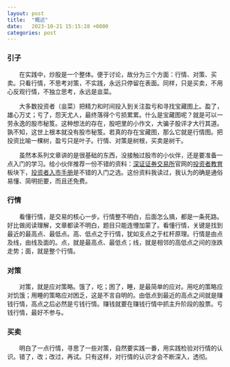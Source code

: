 ```yaml
---
layout: post
title:  "概述"
date:   2023-10-21 15:15:28 +0800
categories: post
---
```


### 引子

&#8195;&#8195;在实践中，炒股是一个整体。便于讨论，故分为三个方面：行情、对策、买卖。只看行情，不思考对策，不实践，永远只停留在表面。同样，只是买卖，不用心反观行情，不独立思考，永远是韭菜。

&#8195;&#8195;大多数投资者（韭菜）把精力和时间投入到关注盈亏和寻找宝藏图上。盈了，雄心万丈；亏了，怨天尤人，最终落得个亏损累累。什么是宝藏图呢？就是可以一劳永逸的股市秘笈。这种想法的存在，股吧里的小作文，大骗子股评才大行其道。孰不知，这世上根本就没有股市秘笈。若真的存在宝藏图，那么它就是行情图。把投资比喻一棵树，盈亏只是叶子。行情、对策是树根，买卖是树干。

&#8195;&#8195;虽然本系列文章讲的是很基础的东西，没接触过股市的小伙伴，还是要准备一点入门的学习。给小伙伴推荐一份不错的资料：[深证证券交易所](http://www.szse.cn/)官网的[投资者教育](https://investor.szse.cn/)板块下，[投资者入市手册](https://investor.szse.cn/institute/bookshelf/manualseriesbook/index.html)是不错的入门之选。这份资料我读过，我认为的确是通俗易懂、简明扼要，而且还免费。


###  行情
&#8195;&#8195;看懂行情，是交易的核心一步。行情整不明白，后面怎么搞，都是一条死路。好比做阅读理解，文章都读不明白，题目只能连懵加蒙了。看懂行情，关键是找到最近的最高点、最低点。高、低点之于行情，犹如支点之于杠杆原理。行情是由点及线，由线及面的。点，就是最高点、最低点；线，就是相邻的高低点之间的涨跌走势；面，就是整个行情。

###  对策
&#8195;&#8195;对策，就是应对策略。饿了，吃；困了，睡，是最简单的应对。用吃的策略应对饥饿；用睡的策略应对困乏，这是不言自明的。由低点到最近的高点之间就是赚钱行情，高点之后必然是亏钱行情。赚钱就要在赚钱行情中抓主升阶段的股票。亏钱行情，最好不参与。

###  买卖
&#8195;&#8195;明白了一点行情，寻思了一些对策，自然要实践一番，用实践检验对行情的认识。错了，改；改过，再试。只有这样，对行情的认识才会不断深入，透彻。